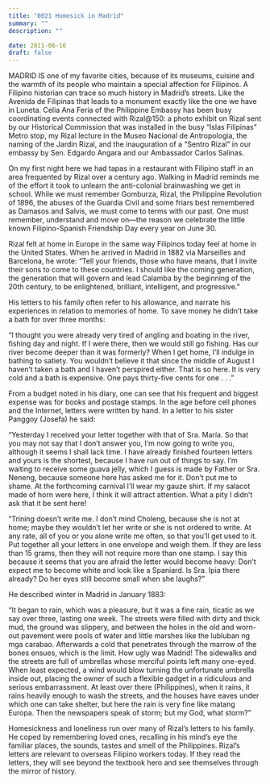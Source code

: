 ```yaml
---
title: "0021 Homesick in Madrid"
summary: ""
description: ""

date: 2011-06-16
draft: false
---
```


MADRID IS one of my favorite cities, because of its museums, cuisine and the warmth of its people who maintain a special affection for Filipinos. A Filipino historian can trace so much history in Madrid’s streets. Like the Avenida de Filipinas that leads to a monument exactly like the one we have in Luneta. Celia Ana Feria of the Philippine Embassy has been busy coordinating events connected with Rizal@150: a photo exhibit on Rizal sent by our Historical Commission that was installed in the busy “Islas Filipinas” Metro stop, my Rizal lecture in the Museo Nacional de Antropologia, the naming of the Jardin Rizal, and the inauguration of a “Sentro Rizal” in our embassy by Sen. Edgardo Angara and our Ambassador Carlos Salinas.

On my first night here we had tapas in a restaurant with Filipino staff in an area frequented by Rizal over a century ago. Walking in Madrid reminds me of the effort it took to unlearn the anti-colonial brainwashing we get in school. While we must remember Gomburza, Rizal, the Philippine Revolution of 1896, the abuses of the Guardia Civil and some friars best remembered as Damasos and Salvis, we must come to terms with our past. One must remember, understand and move on—the reason we celebrate the little known Filipino-Spanish Friendship Day every year on June 30.

Rizal felt at home in Europe in the same way Filipinos today feel at home in the United States. When he arrived in Madrid in 1882 via Marseilles and Barcelona, he wrote: “Tell your friends, those who have means, that I invite their sons to come to these countries. I should like the coming generation, the generation that will govern and lead Calamba by the beginning of the 20th century, to be enlightened, brilliant, intelligent, and progressive.”

His letters to his family often refer to his allowance, and narrate his experiences in relation to memories of home. To save money he didn’t take a bath for over three months:

“I thought you were already very tired of angling and boating in the river, fishing day and night. If I were there, then we would still go fishing. Has our river become deeper than it was formerly? When I get home, I’ll indulge in bathing to satiety. You wouldn’t believe it that since the middle of August I haven’t taken a bath and I haven’t perspired either. That is so here. It is very cold and a bath is expensive. One pays thirty-five cents for one . . .”

From a budget noted in his diary, one can see that his frequent and biggest expense was for books and postage stamps. In the age before cell phones and the Internet, letters were written by hand. In a letter to his sister Panggoy (Josefa) he said:

“Yesterday I received your letter together with that of Sra. María. So that you may not say that I don’t answer you, I’m now going to write you, although it seems I shall lack time. I have already finished fourteen letters and yours is the shortest, because I have run out of things to say. I’m waiting to receive some guava jelly, which I guess is made by Father or Sra. Neneng, because someone here has asked me for it. Don’t put me to shame. At the forthcoming carnival I’ll wear my gauze shirt. If my salacot made of horn were here, I think it will attract attention. What a pity I didn’t ask that it be sent here!

“Trining doesn’t write me. I don’t mind Choleng, because she is not at home; maybe they wouldn’t let her write or she is not ordered to write. At any rate, all of you or you alone write me often, so that you’ll get used to it. Put together all your letters in one envelope and weigh them. If they are less than 15 grams, then they will not require more than one stamp. I say this because it seems that you are afraid the letter would become heavy: Don’t expect me to become white and look like a Spaniard. Is Sra. Ipia there already? Do her eyes still become small when she laughs?”

He described winter in Madrid in January 1883:

“It began to rain, which was a pleasure, but it was a fine rain, ticatic as we say over three, lasting one week. The streets were filled with dirty and thick mud, the ground was slippery, and between the holes in the old and worn-out pavement were pools of water and little marshes like the lubluban ng mga carabao. Afterwards a cold that penetrates through the marrow of the bones ensues, which is the limit. How ugly was Madrid! The sidewalks and the streets are full of umbrellas whose merciful points left many one-eyed. When least expected, a wind would blow turning the unfortunate umbrella inside out, placing the owner of such a flexible gadget in a ridiculous and serious embarrassment. At least over there (Philippines), when it rains, it rains heavily enough to wash the streets, and the houses have eaves under which one can take shelter, but here the rain is very fine like matang Europa. Then the newspapers speak of storm; but my God, what storm?”

Homesickness and loneliness run over many of Rizal’s letters to his family. He coped by remembering loved ones, recalling in his mind’s eye the familiar places, the sounds, tastes and smell of the Philippines. Rizal’s letters are relevant to overseas Filipino workers today. If they read the letters, they will see beyond the textbook hero and see themselves through the mirror of history.
